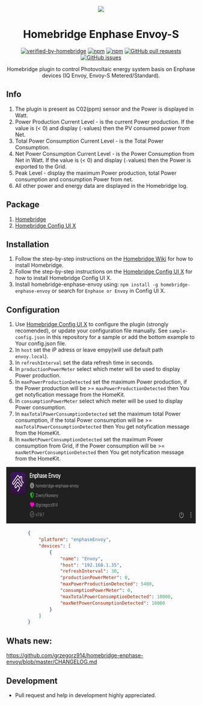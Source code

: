 <p align="center">
  <a href="https://github.com/grzegorz914/homebridge-enphase-envoy"><img src="https://raw.githubusercontent.com/grzegorz914/homebridge-enphase-envoy/master/graphics/envoy.png" height="140"></a>
</p>

<span align="center">

# Homebridge Enphase Envoy-S
[![verified-by-homebridge](https://badgen.net/badge/homebridge/verified/purple)](https://github.com/homebridge/homebridge/wiki/Verified-Plugins)
[![npm](https://badgen.net/npm/dt/homebridge-enphase-envoy?color=purple)](https://www.npmjs.com/package/homebridge-enphase-envoy) [![npm](https://badgen.net/npm/v/homebridge-enphase-envoy?color=purple)](https://www.npmjs.com/package/homebridge-enphase-envoy)
[![GitHub pull requests](https://img.shields.io/github/issues-pr/grzegorz914/homebridge-enphase-envoy.svg)](https://github.com/grzegorz914/homebridge-enphase-envoy/pulls)
[![GitHub issues](https://img.shields.io/github/issues/grzegorz914/homebridge-enphase-envoy.svg)](https://github.com/grzegorz914/homebridge-enphase-envoy/issues)

Homebridge plugin to control Photovoltaic energy system basis on Enphase devices (IQ Envoy, Envoy-S Metered/Standard).

</span>

## Info
1. The plugin is present as C02(ppm) sensor and the Power is displayed in Watt.
2. Power Production Current Level - is the current Power production. If the value is (< 0) and display (`-`values) then the PV consumed power from Net.
3. Total Power Consumption Current Level - is the Total Power Consumption.
4. Net Power Consumption Current Level - is the Power Consumption from Net in Watt. If the value is (< 0) and display (`-`values) then the Power is exported to the Grid.
5. Peak Level - display the maximum Power production, total Power consumption and consumption Power from net.
6. All other power and energy data are displayed in the Homebridge log.

## Package
1. [Homebridge](https://github.com/homebridge/homebridge)
2. [Homebridge Config UI X](https://github.com/oznu/homebridge-config-ui-x)

## Installation
1. Follow the step-by-step instructions on the [Homebridge Wiki](https://github.com/homebridge/homebridge/wiki) for how to install Homebridge.
2. Follow the step-by-step instructions on the [Homebridge Config UI X](https://github.com/oznu/homebridge-config-ui-x/wiki) for how to install Homebridge Config UI X.
3. Install homebridge-enphase-envoy using: `npm install -g homebridge-enphase-envoy` or search for `Enphase or Envoy` in Config UI X.

## Configuration
1. Use [Homebridge Config UI X](https://github.com/oznu/homebridge-config-ui-x) to configure the plugin (strongly recomended), or update your configuration file manually. See `sample-config.json` in this repository for a sample or add the bottom example to Your config.json file.
2. In `host` set the iP adress or leave empy(will use default path `envoy.local`).
3. In `refreshInterval` set the data refresh time in seconds.
4. In `productionPowerMeter` select which meter will be used to display Power production.
5. In `maxPowerProductionDetected` set the maximum Power production, if the Power production will be >= `maxPowerProductionDetected` then You get notyfication message from the HomeKit.
6. In `consumptionPowerMeter` select which meter will be used to display Power consumption.
7. In `maxTotalPowerConsumptionDetected` set the maximum total Power consumption, if the total Power consumption will be >= `maxTotalPowerConsumptionDetected` then You get notyfication message from the HomeKit.
8. In `maxNetPowerConsumptionDetected` set the maximum Power consumption from Grid, if the Power consumption will be >= `maxNetPowerConsumptionDetected` then You get notyfication message from the HomeKit.

<p align="left">
  <a href="https://github.com/grzegorz914/homebridge-enphase-envoy"><img src="https://raw.githubusercontent.com/grzegorz914/homebridge-enphase-envoy/master/graphics/ustawienia.png" height="150"></a>
</p>

```json
        {
            "platform": "enphaseEnvoy",
            "devices": [
                {
                    "name": "Envoy",
                    "host": "192.168.1.35",
                    "refreshInterval": 30,
                    "productionPowerMeter": 0,
                    "maxPowerProductionDetected": 5400,
                    "consumptionPowerMeter": 0,
                    "maxTotalPowerConsumptionDetected": 10000,
                    "maxNetPowerConsumptionDetected": 10000
                }
            ]
        }
```

## Whats new:
https://github.com/grzegorz914/homebridge-enphase-envoy/blob/master/CHANGELOG.md

## Development
- Pull request and help in development highly appreciated.
